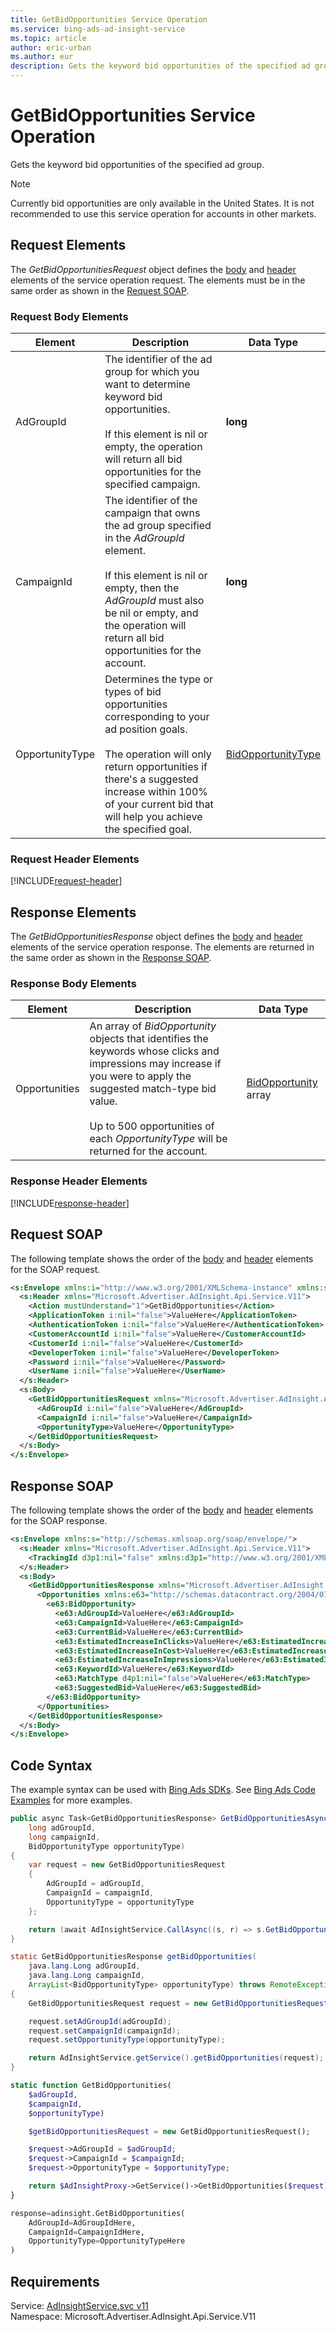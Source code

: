 ```yaml
---
title: GetBidOpportunities Service Operation
ms.service: bing-ads-ad-insight-service
ms.topic: article
author: eric-urban
ms.author: eur
description: Gets the keyword bid opportunities of the specified ad group.
---
```

# GetBidOpportunities Service Operation
Gets the keyword bid opportunities of the specified ad group.

> [!NOTE]
> Currently bid opportunities are only available in the United States. It is not recommended to use this service operation for accounts in other markets.

## <a name="request"></a>Request Elements
The *GetBidOpportunitiesRequest* object defines the [body](#request-body) and [header](#request-header) elements of the service operation request. The elements must be in the same order as shown in the [Request SOAP](#request-soap). 

### <a name="request-body"></a>Request Body Elements

|Element|Description|Data Type|
|-----------|---------------|-------------|
|<a name="adgroupid"></a>AdGroupId|The identifier of the ad group for which you want to determine keyword bid opportunities.<br /><br />If this element is nil or empty, the operation will return all bid opportunities for the specified campaign.|**long**|
|<a name="campaignid"></a>CampaignId|The identifier of the campaign that owns the ad group specified in the *AdGroupId* element.<br /><br />If this element is nil or empty, then the *AdGroupId* must also be nil or empty, and the operation will return all bid opportunities for the account.|**long**|
|<a name="opportunitytype"></a>OpportunityType|Determines the type or types of bid opportunities corresponding to your ad position goals.<br /><br /> The operation will only return opportunities if there's a suggested increase within 100% of your current bid that will help you achieve the specified goal.|[BidOpportunityType](bidopportunitytype.md)|

### <a name="request-header"></a>Request Header Elements
[!INCLUDE[request-header](./includes/request-header.md)]

## <a name="response"></a>Response Elements
The *GetBidOpportunitiesResponse* object defines the [body](#response-body) and [header](#response-header) elements of the service operation response. The elements are returned in the same order as shown in the [Response SOAP](#response-soap).

### <a name="response-body"></a>Response Body Elements

|Element|Description|Data Type|
|-----------|---------------|-------------|
|<a name="opportunities"></a>Opportunities|An array of *BidOpportunity* objects that identifies the keywords whose clicks and impressions may increase if you were to apply the suggested match-type bid value.<br /><br />Up to 500 opportunities of each *OpportunityType* will be returned for the account.|[BidOpportunity](bidopportunity.md) array|

### <a name="response-header"></a>Response Header Elements
[!INCLUDE[response-header](./includes/response-header.md)]

## <a name="request-soap"></a>Request SOAP
The following template shows the order of the [body](#request-body) and [header](#request-header) elements for the SOAP request.

```xml
<s:Envelope xmlns:i="http://www.w3.org/2001/XMLSchema-instance" xmlns:s="http://schemas.xmlsoap.org/soap/envelope/">
  <s:Header xmlns="Microsoft.Advertiser.AdInsight.Api.Service.V11">
    <Action mustUnderstand="1">GetBidOpportunities</Action>
    <ApplicationToken i:nil="false">ValueHere</ApplicationToken>
    <AuthenticationToken i:nil="false">ValueHere</AuthenticationToken>
    <CustomerAccountId i:nil="false">ValueHere</CustomerAccountId>
    <CustomerId i:nil="false">ValueHere</CustomerId>
    <DeveloperToken i:nil="false">ValueHere</DeveloperToken>
    <Password i:nil="false">ValueHere</Password>
    <UserName i:nil="false">ValueHere</UserName>
  </s:Header>
  <s:Body>
    <GetBidOpportunitiesRequest xmlns="Microsoft.Advertiser.AdInsight.Api.Service.V11">
      <AdGroupId i:nil="false">ValueHere</AdGroupId>
      <CampaignId i:nil="false">ValueHere</CampaignId>
      <OpportunityType>ValueHere</OpportunityType>
    </GetBidOpportunitiesRequest>
  </s:Body>
</s:Envelope>
```

## <a name="response-soap"></a>Response SOAP
The following template shows the order of the [body](#response-body) and [header](#response-header) elements for the SOAP response.

```xml
<s:Envelope xmlns:s="http://schemas.xmlsoap.org/soap/envelope/">
  <s:Header xmlns="Microsoft.Advertiser.AdInsight.Api.Service.V11">
    <TrackingId d3p1:nil="false" xmlns:d3p1="http://www.w3.org/2001/XMLSchema-instance">ValueHere</TrackingId>
  </s:Header>
  <s:Body>
    <GetBidOpportunitiesResponse xmlns="Microsoft.Advertiser.AdInsight.Api.Service.V11">
      <Opportunities xmlns:e63="http://schemas.datacontract.org/2004/07/Microsoft.BingAds.Advertiser.AdInsight.Api.DataContract.V11.Entity" d4p1:nil="false" xmlns:d4p1="http://www.w3.org/2001/XMLSchema-instance">
        <e63:BidOpportunity>
          <e63:AdGroupId>ValueHere</e63:AdGroupId>
          <e63:CampaignId>ValueHere</e63:CampaignId>
          <e63:CurrentBid>ValueHere</e63:CurrentBid>
          <e63:EstimatedIncreaseInClicks>ValueHere</e63:EstimatedIncreaseInClicks>
          <e63:EstimatedIncreaseInCost>ValueHere</e63:EstimatedIncreaseInCost>
          <e63:EstimatedIncreaseInImpressions>ValueHere</e63:EstimatedIncreaseInImpressions>
          <e63:KeywordId>ValueHere</e63:KeywordId>
          <e63:MatchType d4p1:nil="false">ValueHere</e63:MatchType>
          <e63:SuggestedBid>ValueHere</e63:SuggestedBid>
        </e63:BidOpportunity>
      </Opportunities>
    </GetBidOpportunitiesResponse>
  </s:Body>
</s:Envelope>
```

## <a name="example"></a>Code Syntax
The example syntax can be used with [Bing Ads SDKs](~/guides/client-libraries.md). See [Bing Ads Code Examples](~/guides/code-examples.md) for more examples.
```csharp
public async Task<GetBidOpportunitiesResponse> GetBidOpportunitiesAsync(
	long adGroupId,
	long campaignId,
	BidOpportunityType opportunityType)
{
	var request = new GetBidOpportunitiesRequest
	{
		AdGroupId = adGroupId,
		CampaignId = campaignId,
		OpportunityType = opportunityType
	};

	return (await AdInsightService.CallAsync((s, r) => s.GetBidOpportunitiesAsync(r), request));
}
```
```java
static GetBidOpportunitiesResponse getBidOpportunities(
	java.lang.Long adGroupId,
	java.lang.Long campaignId,
	ArrayList<BidOpportunityType> opportunityType) throws RemoteException, Exception
{
	GetBidOpportunitiesRequest request = new GetBidOpportunitiesRequest();

	request.setAdGroupId(adGroupId);
	request.setCampaignId(campaignId);
	request.setOpportunityType(opportunityType);

	return AdInsightService.getService().getBidOpportunities(request);
}
```
```php
static function GetBidOpportunities(
	$adGroupId,
	$campaignId,
	$opportunityType)

	$getBidOpportunitiesRequest = new GetBidOpportunitiesRequest();

	$request->AdGroupId = $adGroupId;
	$request->CampaignId = $campaignId;
	$request->OpportunityType = $opportunityType;

	return $AdInsightProxy->GetService()->GetBidOpportunities($request);
}
```
```python
response=adinsight.GetBidOpportunities(
	AdGroupId=AdGroupIdHere,
	CampaignId=CampaignIdHere,
	OpportunityType=OpportunityTypeHere
)
```

## Requirements
Service: [AdInsightService.svc v11](https://adinsight.api.bingads.microsoft.com/Api/Advertiser/AdInsight/v11/AdInsightService.svc)  
Namespace: Microsoft.Advertiser.AdInsight.Api.Service.V11  

